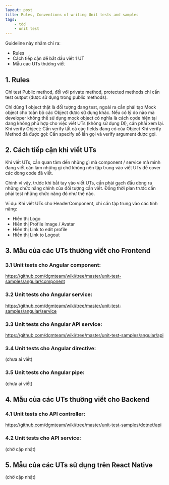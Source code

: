 ```yaml
---
layout: post
title: Rules, Conventions of writing Unit tests and samples
tags:
    - tdd
    - unit test
---
```


Guideline này nhằm chỉ ra:

* Rules
* Cách tiếp cận để bắt đầu viết 1 UT
* Mẫu các UTs thường viết

## 1. Rules

Chỉ test Public method, đối với private method, protected methods chỉ cần test output (được sử dụng trong public methods).

Chỉ dùng 1 object thật là đối tượng đang test, ngoài ra cần phải tạo Mock object cho toàn bộ các Object được sử dụng khác. Nếu có lý do nào mà developer không thể sử dụng mock object có nghĩa là cách code hiện tại đang không phù hợp cho việc viết UTs (không sử dụng DI), cần phải xem lại.
Khi verify Object: Cần verify tất cả các fields đang có của Object
Khi verify Method đã được gọi: Cần specify số lần gọi và verify argument được gọi.

## 2. Cách tiếp cận khi viết UTs

Khi viết UTs, cần quan tâm đến những gì mà component / service mà mình đang viết cần làm những gì chứ không nên tập trung vào viết UTs để cover các dòng code đã viết.

Chính vì vậy, trước khi bắt tay vào viết UTs, cần phải gạch đầu dòng ra những chức năng chính của đối tượng cần viết. Đồng thời plan trước cần phải test những chức năng đó như thế nào.

Ví dụ: Khi viết UTs cho HeaderComponent, chỉ cần tập trung vào các tính năng:

* Hiển thị Logo
* Hiển thị Profile Image / Avatar
* Hiển thị Link to edit profile
* Hiển thị Link to Logout

## 3. Mẫu của các UTs thường viết cho Frontend

### 3.1 Unit tests cho Angular component:

https://github.com/dgmteam/wiki/tree/master/unit-test-samples/angular/component

### 3.2 Unit tests cho Angular service:

https://github.com/dgmteam/wiki/tree/master/unit-test-samples/angular/service

### 3.3 Unit tests cho Angular API service:

https://github.com/dgmteam/wiki/tree/master/unit-test-samples/angular/api

### 3.4 Unit tests cho Angular directive:

(chưa ai viết)

### 3.5 Unit tests cho Angular pipe:

(chưa ai viết)

## 4. Mẫu của các UTs thường viết cho Backend

### 4.1 Unit tests cho API controller:

https://github.com/dgmteam/wiki/tree/master/unit-test-samples/dotnet/api

### 4.2 Unit tests cho API service:
(chờ cập nhật)

## 5. Mẫu của các UTs sử dụng trên React Native

(chờ cập nhật)
